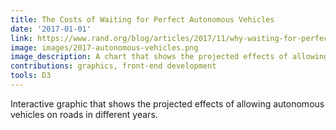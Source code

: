 ```yaml
---
title: The Costs of Waiting for Perfect Autonomous Vehicles
date: '2017-01-01'
link: https://www.rand.org/blog/articles/2017/11/why-waiting-for-perfect-autonomous-vehicles-may-cost-lives.html
image: images/2017-autonomous-vehicles.png
image_description: A chart that shows the projected effects of allowing autonomous vehicles on roads in different years.
contributions: graphics, front-end development
tools: D3
---
```


Interactive graphic that shows the projected effects of allowing autonomous vehicles on roads in different years.